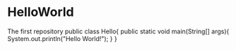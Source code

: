 # HelloWorld
The first repository
public class Hello{
  public static void main(String[] args){
    System.out.println("Hello World!");
  }
}
